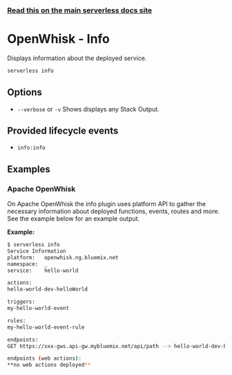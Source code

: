 <!--
title: Serverless Framework Commands - Apache OpenWhisk - Info
menuText: info
menuOrder: 9
description: Display information about your deployed service and the Apache OpenWhisk Functions, Events and Resources it contains.
layout: Doc
-->

<!-- DOCS-SITE-LINK:START automatically generated  -->

### [Read this on the main serverless docs site](https://www.serverless.com/framework/docs/providers/openwhisk/cli-reference/info)

<!-- DOCS-SITE-LINK:END -->

# OpenWhisk - Info

Displays information about the deployed service.

```bash
serverless info
```

## Options

- `--verbose` or `-v` Shows displays any Stack Output.

## Provided lifecycle events

- `info:info`

## Examples

### Apache OpenWhisk

On Apache OpenWhisk the info plugin uses platform API to gather the necessary
information about deployed functions, events, routes and more. See the example
below for an example output.

**Example:**

```bash
$ serverless info
Service Information
platform:	openwhisk.ng.bluemix.net
namespace:	_
service:	hello-world

actions:
hello-world-dev-helloWorld

triggers:
my-hello-world-event

rules:
my-hello-world-event-rule

endpoints:
GET https://xxx-gws.api-gw.mybluemix.net/api/path --> hello-world-dev-helloWorld

endpoints (web actions):
**no web actions deployed**
```
